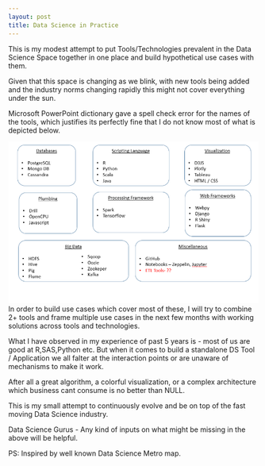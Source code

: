 ```yaml
---
layout: post
title: Data Science in Practice
---
```

This is my modest attempt to put Tools/Technologies prevalent in the Data Science Space together in one place and build hypothetical use cases with them.

Given that this space is changing as we blink, with new tools being added and the industry norms changing rapidly this might not cover everything under the sun.

Microsoft PowerPoint dictionary gave a spell check error for the names of the tools, which justifies its perfectly fine that I do not know most of what is depicted below.

![alt text](/images/data_science_practical.png "Practical Data Science")
In order to build use cases which cover most of these, I will try to combine 2+ tools and frame multiple use cases in the next few months with working solutions across tools and technologies.

What I have observed in my experience of past 5 years is - most of us are good at R,SAS,Python etc. But when it comes to build a standalone DS Tool / Application we all falter at the interaction points or are unaware of mechanisms to make it work.

After all a great algorithm, a colorful visualization, or a complex architecture which business cant consume is no better than NULL.



This is my small attempt to continuously evolve and be on top of the fast moving Data Science industry.

Data Science Gurus - Any kind of inputs on what might be missing in the above will be helpful.

PS: Inspired by well known Data Science Metro map.


